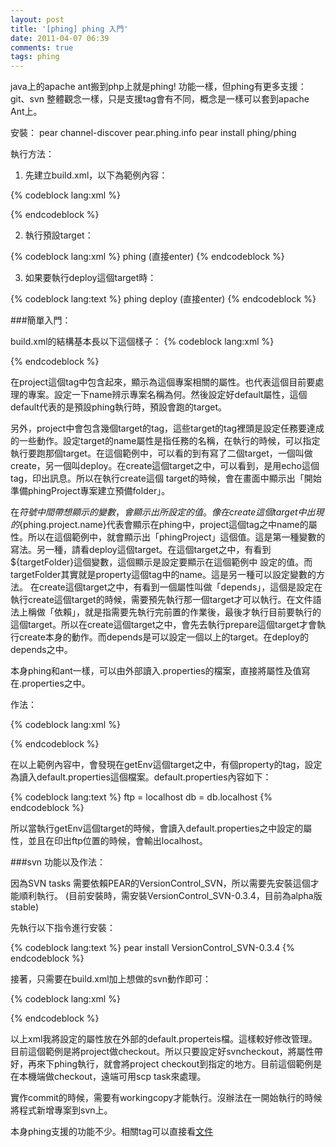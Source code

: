 ```yaml
---
layout: post
title: '[phing] phing 入門'
date: 2011-04-07 06:39
comments: true
tags: phing
---
```


java上的apache ant搬到php上就是phing!
功能一樣，但phing有更多支援：git、svn
整體觀念一樣，只是支援tag會有不同，概念是一樣可以套到apache Ant上。
<!--more-->

安裝：
pear channel-discover pear.phing.info
pear install phing/phing

執行方法：

1. 先建立build.xml，以下為範例內容：

{% codeblock lang:xml %}
<?xml version="1.0" encoding="UTF-8"?>
<project name="phingProject" default="create">
    <property name="targetFolder" value="project" />
    <target name="create">
        <echo msg="開始準備${phing.project.name}專案建立預備folder" />
    </target>
    <target name="deploy">
        <echo msg="進行佈署到${targetFolder}資料夾" />
    </target>
</project>
{% endcodeblock %}

2. 執行預設target：

{% codeblock lang:xml %}
phing (直接enter)
{% endcodeblock %}

3. 如果要執行deploy這個target時：

{% codeblock lang:text %}
phing deploy (直接enter)
{% endcodeblock %}

###簡單入門：

build.xml的結構基本長以下這個樣子：
{% codeblock lang:xml %}
<?xml version="1.0" encoding="UTF-8"?>
<project name="phingProject" default="create">
    <property name="targetFolder" value="project" />
    <target name="prepare">
        <echo msg="顯示先動作" />
    </target>
    <target name="create" depends="prepare">
        <echo msg="開始準備${phing.project.name}專案建立預備folder" />
    </target>
    <target name="deploy" depends="create, prepare">
        <echo msg="進行佈署到${targetFolder}資料夾" />
    </target>
</project>
{% endcodeblock %}

在project這個tag中包含起來，顯示為這個專案相關的屬性。也代表這個目前要處理的專案。設定一下name辨示專案名稱為何。然後設定好default屬性，這個default代表的是預設phing執行時，預設會跑的target。

另外，project中會包含幾個target的tag，這些target的tag裡頭是設定任務要達成的一些動作。設定target的name屬性是指任務的名稱，在執行的時候，可以指定執行要跑那個target。在這個範例中，可以看的到有寫了二個target，一個叫做create，另一個叫deploy。在create這個target之中，可以看到，是用echo這個tag，印出訊息。所以在執行create這個 target的時候，會在畫面中顯示出「開始準備phingProject專案建立預備folder」。

在${}符號中間帶想顯示的變數，會顯示出所設定的值。像在create這個target中出現的${phing.project.name}代表會顯示在phing中，project這個tag之中name的屬性。所以在這個範例中，就會顯示出「phingProject」這個值。這是第一種變數的寫法。另一種，請看deploy這個target。在這個target之中，有看到${targetFolder}這個變數，這個顯示是設定要顯示在這個範例中 設定的值。而targetFolder其實就是property這個tag中的name。這是另一種可以設定變數的方法。
在create這個target之中，有看到一個屬性叫做「depends」，這個是設定在執行create這個target的時候，需要預先執行那一個target才可以執行。在文件語法上稱做「依賴」，就是指需要先執行完前置的作業後，最後才執行目前要執行的這個target。所以在create這個target之中，會先去執行prepare這個target才會執行create本身的動作。而depends是可以設定一個以上的target。在deploy的depends之中。


本身phing和ant一樣，可以由外部讀入.properties的檔案，直接將屬性及值寫在.properties之中。

作法：

{% codeblock lang:xml %}
<?xml version="1.0" encoding="UTF-8"?>
<project name="phingProject" default="getEnv">
    <target name="getEnv">
        <echo msg="讀入外部properties檔案" />
        <property file="default.properties" />
        <echo msg="ftp位置：${ftp}" />
    </target>
</project>
{% endcodeblock %}

在以上範例內容中，會發現在getEnv這個target之中，有個property的tag，設定為讀入default.properties這個檔案。default.properties內容如下：

{% codeblock lang:text %}
ftp = localhost
db = db.localhost
{% endcodeblock %}

所以當執行getEnv這個target的時候，會讀入default.properties之中設定的屬性，並且在印出ftp位置的時候，會輸出localhost。


###svn 功能以及作法：

因為SVN tasks 需要依賴PEAR的VersionControl_SVN，所以需要先安裝這個才能順利執行。
(目前安裝時，需安裝VersionControl_SVN-0.3.4，目前為alpha版stable)

先執行以下指令進行安裝：

{% codeblock lang:text %}
pear install VersionControl_SVN-0.3.4
{% endcodeblock %}

接著，只需要在build.xml加上想做的svn動作即可：

{% codeblock lang:xml %}
<?xml version="1.0" encoding="UTF-8"?>
<project name="phingProject" default="svn-checkout">
    <property name="targetFolder" value="project" />
    <target name="svn-checkout">
        <property file="default.properties" />
        <echo msg="讀入設定的properties檔" />
        <echo msg="svn位置：${svn.server}" />
        <echo msg="帳號：${svn.username}" />
        <echo msg="佈署位置：${deploy.path}" />
        <echo msg="開始進行佈署 ======================================" />
        <!-- 將project checkout下來 -->
        <svncheckout svnpath="/usr/bin/svn" username="${svn.username}" password="${svn.password}" nocache="true" repositoryurl="${svn.server}" todir="${deploy.path}" />
    </target>
</project>
{% endcodeblock %}

以上xml我將設定的屬性放在外部的default.properteis檔。這樣較好修改管理。目前這個範例是將project做checkout。所以只要設定好svncheckout，將屬性帶好，再來下phing執行，就會將project checkout到指定的地方。目前這個範例是在本機端做checkout，遠端可用scp task來處理。

實作commit的時候，需要有workingcopy才能執行。沒辦法在一開始執行的時候將程式新增專案到svn上。


本身phing支援的功能不少。相關tag可以直接看[文件](http://phing.info/docs/guide/stable/)

